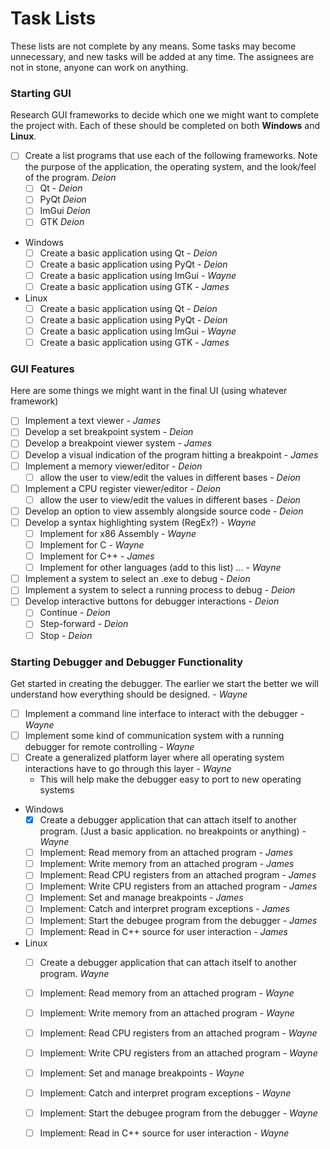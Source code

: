 # Task Lists
These lists are not complete by any means. Some tasks may become unnecessary, and new tasks will be added at any time. The assignees are not in stone, anyone can work on anything.

### Starting GUI
Research GUI frameworks to decide which one we might want to complete the project with. Each of these should be completed on both **Windows** and **Linux**.

- [ ] Create a list programs that use each of the following frameworks. Note the purpose of the application, the operating system, and the look/feel of the program. *Deion*
    - [ ] Qt - *Deion*
    - [ ] PyQt *Deion*
    - [ ] ImGui *Deion*
    - [ ] GTK *Deion*

* Windows
    - [ ] Create a basic application using Qt - *Deion*
    - [ ] Create a basic application using PyQt - *Deion*
    - [ ] Create a basic application using ImGui - *Wayne*
    - [ ] Create a basic application using GTK - *James*

* Linux
    - [ ] Create a basic application using Qt - *Deion*
    - [ ] Create a basic application using PyQt - *Deion*
    - [ ] Create a basic application using ImGui - *Wayne*
    - [ ] Create a basic application using GTK - *James*

### GUI Features
Here are some things we might want in the final UI (using whatever framework)
- [ ] Implement a text viewer - *James*
- [ ] Develop a set breakpoint system - *Deion*
- [ ] Develop a breakpoint viewer system - *James*
- [ ] Develop a visual indication of the program hitting a breakpoint - *James*
- [ ] Implement a memory viewer/editor - *Deion*
    - [ ] allow the user to view/edit the values in different bases - *Deion*
- [ ] Implement a CPU register viewer/editor - *Deion*
    - [ ] allow the user to view/edit the values in different bases - *Deion*
- [ ] Develop an option to view assembly alongside source code - *Deion*
- [ ] Develop a syntax highlighting system (RegEx?) - *Wayne*
    - [ ] Implement for x86 Assembly  - *Wayne*
    - [ ] Implement for C  - *Wayne*
    - [ ] Implement for C++ - *James*
    - [ ] Implement for other languages (add to this list) ... - *Wayne*
- [ ] Implement a system to select an .exe to debug - *Deion*
- [ ] Implement a system to select a running process to debug  - *Deion*
- [ ] Develop interactive buttons for debugger interactions - *Deion*
    - [ ] Continue  - *Deion*
    - [ ] Step-forward - *Deion*
    - [ ] Stop - *Deion*

### Starting Debugger and Debugger Functionality
Get started in creating the debugger. The earlier we start the better we will understand how everything should be designed. - *Wayne*

- [ ] Implement a command line interface to interact with the debugger - *Wayne*
- [ ] Implement some kind of communication system with a running debugger for remote controlling - *Wayne*
- [ ] Create a generalized platform layer where all operating system interactions have to go through this layer - *Wayne*
    * This will help make the debugger easy to port to new operating systems

* Windows
    - [x] Create a debugger application that can attach itself to another program. (Just a basic application. no breakpoints or anything) - *Wayne* 
    - [ ] Implement: Read memory from an attached program - *James*
    - [ ] Implement: Write memory from an attached program - *James*
    - [ ] Implement: Read CPU registers from an attached program - *James*
    - [ ] Implement: Write CPU registers from an attached program - *James*
    - [ ] Implement: Set and manage breakpoints - *James*
    - [ ] Implement: Catch and interpret program exceptions - *James*
    - [ ] Implement: Start the debugee program from the debugger - *James*
    - [ ] Implement: Read in C++ source for user interaction - *James*

* Linux 
    - [ ] Create a debugger application that can attach itself to another program. *Wayne*
    - [ ] Implement: Read memory from an attached program - *Wayne*
    - [ ] Implement: Write memory from an attached program - *Wayne*
    - [ ] Implement: Read CPU registers from an attached program  - *Wayne*
    - [ ] Implement: Write CPU registers from an attached program  - *Wayne*
    - [ ] Implement: Set and manage breakpoints - *Wayne*
    - [ ] Implement: Catch and interpret program exceptions - *Wayne*
    - [ ] Implement: Start the debugee program from the debugger - *Wayne*
    - [ ] Implement: Read in C++ source for user interaction - *Wayne*

